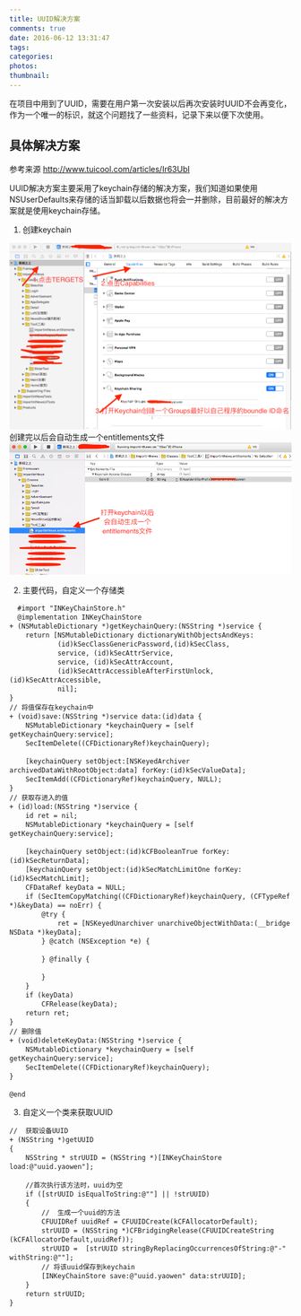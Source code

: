 ```yaml
---
title: UUID解决方案
comments: true
date: 2016-06-12 13:31:47
tags:
categories:
photos:
thumbnail:
---
```


在项目中用到了UUID，需要在用户第一次安装以后再次安装时UUID不会再变化，作为一个唯一的标识，就这个问题找了一些资料，记录下来以便下次使用。

<!-- more -->




## 具体解决方案
参考来源 http://www.tuicool.com/articles/Ir63UbI

UUID解决方案主要采用了keychain存储的解决方案，我们知道如果使用NSUserDefaults来存储的话当卸载以后数据也将会一并删除，目前最好的解决方案就是使用keychain存储。

1. 创建keychain

![创建keychain流程](/gallery/UUID-001.png)
创建完以后会自动生成一个entitlements文件  
![生成的entitlements文件](/gallery/UUID-002.png)

2. 主要代码，自定义一个存储类

```objc
  #import "INKeyChainStore.h"
  @implementation INKeyChainStore
+ (NSMutableDictionary *)getKeychainQuery:(NSString *)service {
    return [NSMutableDictionary dictionaryWithObjectsAndKeys:
            (id)kSecClassGenericPassword,(id)kSecClass,
            service, (id)kSecAttrService,
            service, (id)kSecAttrAccount,
            (id)kSecAttrAccessibleAfterFirstUnlock,(id)kSecAttrAccessible,
            nil];
}
// 将值保存在keychain中
+ (void)save:(NSString *)service data:(id)data {
    NSMutableDictionary *keychainQuery = [self getKeychainQuery:service];
    SecItemDelete((CFDictionaryRef)keychainQuery);

    [keychainQuery setObject:[NSKeyedArchiver archivedDataWithRootObject:data] forKey:(id)kSecValueData];
    SecItemAdd((CFDictionaryRef)keychainQuery, NULL);
}
// 获取存进入的值
+ (id)load:(NSString *)service {
    id ret = nil;
    NSMutableDictionary *keychainQuery = [self getKeychainQuery:service];

    [keychainQuery setObject:(id)kCFBooleanTrue forKey:(id)kSecReturnData];
    [keychainQuery setObject:(id)kSecMatchLimitOne forKey:(id)kSecMatchLimit];
    CFDataRef keyData = NULL;
    if (SecItemCopyMatching((CFDictionaryRef)keychainQuery, (CFTypeRef *)&keyData) == noErr) {
        @try {
            ret = [NSKeyedUnarchiver unarchiveObjectWithData:(__bridge NSData *)keyData];
        } @catch (NSException *e) {

        } @finally {

        }
    }
    if (keyData)
        CFRelease(keyData);
    return ret;
}
// 删除值
+ (void)deleteKeyData:(NSString *)service {
    NSMutableDictionary *keychainQuery = [self getKeychainQuery:service];
    SecItemDelete((CFDictionaryRef)keychainQuery);
}

@end
```

3. 自定义一个类来获取UUID

```objc
//  获取设备UUID
+ (NSString *)getUUID
{
    NSString * strUUID = (NSString *)[INKeyChainStore load:@"uuid.yaowen"];

    //首次执行该方法时，uuid为空
    if ([strUUID isEqualToString:@""] || !strUUID)
    {
        //  生成一个uuid的方法
        CFUUIDRef uuidRef = CFUUIDCreate(kCFAllocatorDefault);
        strUUID = (NSString *)CFBridgingRelease(CFUUIDCreateString (kCFAllocatorDefault,uuidRef));
        strUUID =  [strUUID stringByReplacingOccurrencesOfString:@"-" withString:@""];
        // 将该uuid保存到keychain
        [INKeyChainStore save:@"uuid.yaowen" data:strUUID];
    }
    return strUUID;
}
```

